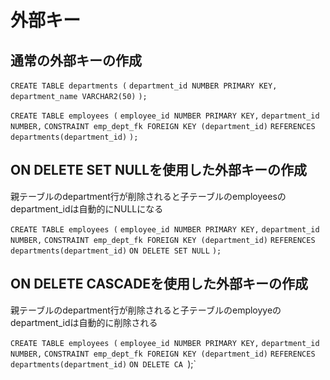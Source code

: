 # 外部キー

## 通常の外部キーの作成
`CREATE TABLE departments (`
  `department_id NUMBER PRIMARY KEY,`
  `department_name VARCHAR2(50)`
`);`

`CREATE TABLE employees (`
  `employee_id NUMBER PRIMARY KEY,`
  `department_id NUMBER,`
  `CONSTRAINT emp_dept_fk FOREIGN KEY (department_id)`
    `REFERENCES departments(department_id)`
`);`

## ON DELETE SET NULLを使用した外部キーの作成
親テーブルのdepartment行が削除されると子テーブルのemployeesのdepartment_idは自動的にNULLになる

`CREATE TABLE employees (`
  `employee_id NUMBER PRIMARY KEY,`
  `department_id NUMBER,`
  `CONSTRAINT emp_dept_fk FOREIGN KEY (department_id)`
    `REFERENCES departments(department_id)`
     `ON DELETE SET NULL`
`);`
## ON DELETE CASCADEを使用した外部キーの作成
親テーブルのdepartment行が削除されると子テーブルのemployyeのdepartment_idは自動的に削除される

`CREATE TABLE employees (`
  `employee_id NUMBER PRIMARY KEY,`
  `department_id NUMBER,`
  `CONSTRAINT emp_dept_fk FOREIGN KEY (department_id)`
    `REFERENCES departments(department_id)`
     `ON DELETE CA
`);`
